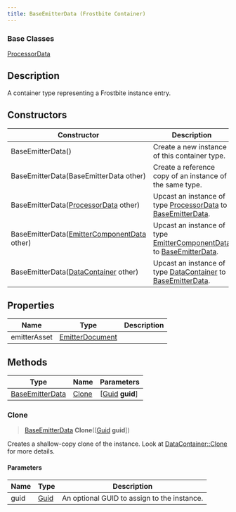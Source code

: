 ```yaml
---
title: BaseEmitterData (Frostbite Container)
---
```

### Base Classes

[ProcessorData](ProcessorData)

## Description

A container type representing a Frostbite instance entry.

## Constructors

| Constructor                                                                | Description                                                                                                           |
| -------------------------------------------------------------------------- | --------------------------------------------------------------------------------------------------------------------- |
| BaseEmitterData()                                                          | Create a new instance of this container type.                                                                         |
| BaseEmitterData(BaseEmitterData other)                                     | Create a reference copy of an instance of the same type.                                                              |
| BaseEmitterData([ProcessorData](ProcessorData) other)                      | Upcast an instance of type [ProcessorData](ProcessorData) to [BaseEmitterData](BaseEmitterData).                      |
| BaseEmitterData([EmitterComponentData](EmitterComponentData) other)        | Upcast an instance of type [EmitterComponentData](EmitterComponentData) to [BaseEmitterData](BaseEmitterData).        |
| BaseEmitterData([DataContainer](/vext/ref/cls/shr/datacontainer) other) | Upcast an instance of type [DataContainer](/vext/ref/cls/shr/datacontainer) to [BaseEmitterData](BaseEmitterData). |

## Properties

| Name         | Type                               | Description |
| ------------ | ---------------------------------- | ----------- |
| emitterAsset | [EmitterDocument](EmitterDocument) |             |

## Methods

| Type                               | Name            | Parameters                                     |
| ---------------------------------- | --------------- | ---------------------------------------------- |
| [BaseEmitterData](BaseEmitterData) | [Clone](#clone) | \[[Guid](/vext/ref/cls/shr/guid) **guid**\] |

### Clone

> [BaseEmitterData](BaseEmitterData) **Clone**(\[[Guid](/vext/ref/cls/shr/guid) **guid**\])

Creates a shallow-copy clone of the instance. Look at [DataContainer::Clone](/vext/ref/cls/shr/datacontainer#clone) for more details.

#### Parameters

| Name | Type         | Description                                 |
| ---- | ------------ | ------------------------------------------- |
| guid | [Guid](Guid) | An optional GUID to assign to the instance. |
